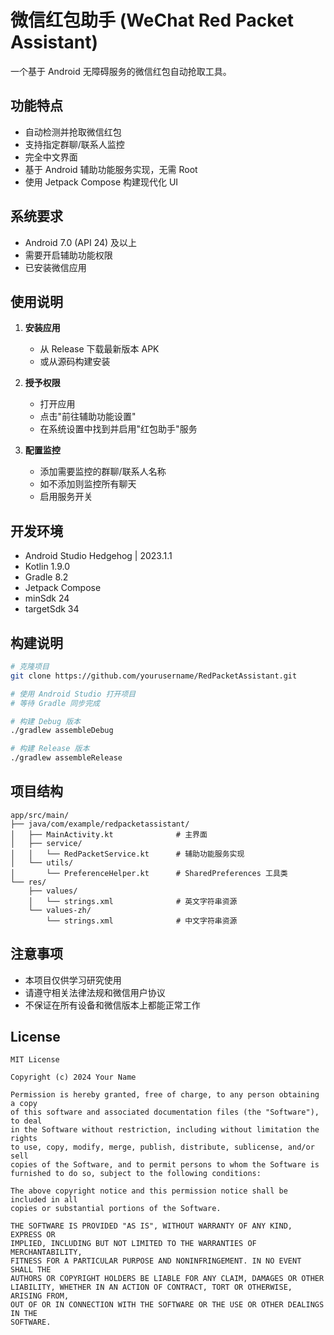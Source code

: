 # 微信红包助手 (WeChat Red Packet Assistant)

一个基于 Android 无障碍服务的微信红包自动抢取工具。

## 功能特点

- 自动检测并抢取微信红包
- 支持指定群聊/联系人监控
- 完全中文界面
- 基于 Android 辅助功能服务实现，无需 Root
- 使用 Jetpack Compose 构建现代化 UI

## 系统要求

- Android 7.0 (API 24) 及以上
- 需要开启辅助功能权限
- 已安装微信应用

## 使用说明

1. **安装应用**
   - 从 Release 下载最新版本 APK
   - 或从源码构建安装

2. **授予权限**
   - 打开应用
   - 点击"前往辅助功能设置"
   - 在系统设置中找到并启用"红包助手"服务

3. **配置监控**
   - 添加需要监控的群聊/联系人名称
   - 如不添加则监控所有聊天
   - 启用服务开关

## 开发环境

- Android Studio Hedgehog | 2023.1.1
- Kotlin 1.9.0
- Gradle 8.2
- Jetpack Compose
- minSdk 24
- targetSdk 34

## 构建说明

```bash
# 克隆项目
git clone https://github.com/yourusername/RedPacketAssistant.git

# 使用 Android Studio 打开项目
# 等待 Gradle 同步完成

# 构建 Debug 版本
./gradlew assembleDebug

# 构建 Release 版本
./gradlew assembleRelease
```

## 项目结构

```
app/src/main/
├── java/com/example/redpacketassistant/
│   ├── MainActivity.kt              # 主界面
│   ├── service/
│   │   └── RedPacketService.kt      # 辅助功能服务实现
│   └── utils/
│       └── PreferenceHelper.kt      # SharedPreferences 工具类
└── res/
    ├── values/
    │   └── strings.xml              # 英文字符串资源
    └── values-zh/
        └── strings.xml              # 中文字符串资源
```

## 注意事项

- 本项目仅供学习研究使用
- 请遵守相关法律法规和微信用户协议
- 不保证在所有设备和微信版本上都能正常工作

## License

```
MIT License

Copyright (c) 2024 Your Name

Permission is hereby granted, free of charge, to any person obtaining a copy
of this software and associated documentation files (the "Software"), to deal
in the Software without restriction, including without limitation the rights
to use, copy, modify, merge, publish, distribute, sublicense, and/or sell
copies of the Software, and to permit persons to whom the Software is
furnished to do so, subject to the following conditions:

The above copyright notice and this permission notice shall be included in all
copies or substantial portions of the Software.

THE SOFTWARE IS PROVIDED "AS IS", WITHOUT WARRANTY OF ANY KIND, EXPRESS OR
IMPLIED, INCLUDING BUT NOT LIMITED TO THE WARRANTIES OF MERCHANTABILITY,
FITNESS FOR A PARTICULAR PURPOSE AND NONINFRINGEMENT. IN NO EVENT SHALL THE
AUTHORS OR COPYRIGHT HOLDERS BE LIABLE FOR ANY CLAIM, DAMAGES OR OTHER
LIABILITY, WHETHER IN AN ACTION OF CONTRACT, TORT OR OTHERWISE, ARISING FROM,
OUT OF OR IN CONNECTION WITH THE SOFTWARE OR THE USE OR OTHER DEALINGS IN THE
SOFTWARE.